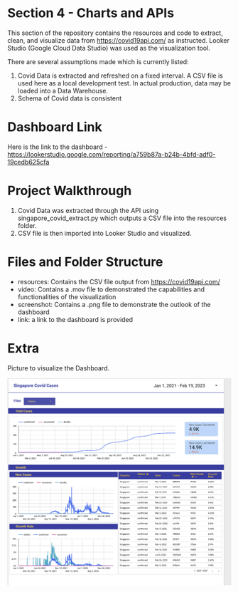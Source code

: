 # Section 4 - Charts and APIs

This section of the repository contains the resources and code to extract, clean, and visualize data from https://covid19api.com/ as instructed. Looker Studio (Google Cloud Data Studio) was used as the visualization tool.

There are several assumptions made which is currently listed:
1. Covid Data is extracted and refreshed on a fixed interval. A CSV file is used here as a local development test. In actual production, data may be loaded into a Data Warehouse.
2. Schema of Covid data is consistent

# Dashboard Link

Here is the link to the dashboard - https://lookerstudio.google.com/reporting/a759b87a-b24b-4bfd-adf0-19cedb625cfa

# Project Walkthrough

1. Covid Data was extracted through the API using singapore_covid_extract.py which outputs a CSV file into the resources folder.
2. CSV file is then imported into Looker Studio and visualized.

# Files and Folder Structure
- resources: Contains the CSV file output from https://covid19api.com/ 
- video: Contains a .mov file to demonstrated the capabilities and functionalities of the visualization
- screenshot: Contains a .png file to demonstrate the outlook of the dashboard
- link: a link to the dashboard is provided

# Extra
Picture to visualize the Dashboard.


![Diagram to visualize Pipeline Logic](Data-Engineer-Tech-Challenge-Singapore-Covid-Data.png?raw=true "Singapore Covid Cases")
